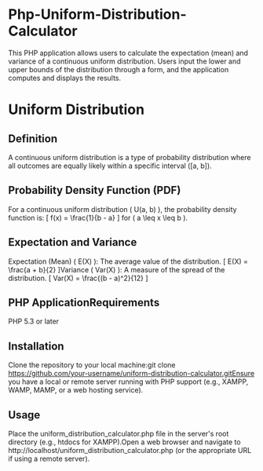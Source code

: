 # Php-Uniform-Distribution-Calculator
This PHP application allows users to calculate the expectation (mean) and variance of a continuous uniform distribution. Users input the lower and upper bounds of the distribution through a form, and the application computes and displays the results.
# Uniform Distribution
## Definition 
A continuous uniform distribution is a type of probability distribution where all outcomes are equally likely within a specific interval ([a, b]).
## Probability Density Function (PDF)
For a continuous uniform distribution ( U(a, b) ), the probability density function is: [ f(x) = \frac{1}{b - a} ] for ( a \leq x \leq b ).
## Expectation and Variance

Expectation (Mean) ( E(X) ): The average value of the distribution. [ E(X) = \frac{a + b}{2} ]Variance ( Var(X) ): A measure of the spread of the distribution. [ Var(X) = \frac{(b - a)^2}{12} ]

## PHP ApplicationRequirements
PHP 5.3 or later
## Installation
Clone the repository to your local machine:git clone https://github.com/your-username/uniform-distribution-calculator.gitEnsure you have a local or remote server running with PHP support (e.g., XAMPP, WAMP, MAMP, or a web hosting service).
## Usage
Place the uniform_distribution_calculator.php file in the server's root directory (e.g., htdocs for XAMPP).Open a web browser and navigate to http://localhost/uniform_distribution_calculator.php (or the appropriate URL if using a remote server).
